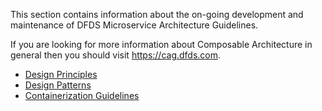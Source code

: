 This section contains information about the on-going development and maintenance of DFDS Microservice Architecture Guidelines.

If you are looking for more information about Composable Architecture in general then you should visit https://cag.dfds.com.

* [Design Principles](ARCHITECTURE.md)
* [Design Patterns](PATTERNS.md)
* [Containerization Guidelines](CONTAINERIZATION.md)